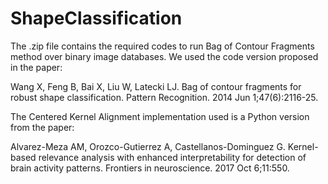 # ShapeClassification
The .zip file contains the required codes to run Bag of Contour Fragments method over binary image databases. We used the code version proposed in the paper:  

Wang X, Feng B, Bai X, Liu W, Latecki LJ. Bag of contour fragments for robust shape classification. Pattern Recognition. 2014 Jun 1;47(6):2116-25.

The Centered Kernel Alignment implementation used is a Python version from the paper:

Alvarez-Meza AM, Orozco-Gutierrez A, Castellanos-Dominguez G. Kernel-based relevance analysis with enhanced interpretability for detection of brain activity patterns. Frontiers in neuroscience. 2017 Oct 6;11:550.
